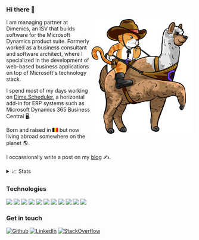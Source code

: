 ### Hi there 👋

<img align="right" alt="Dime.Scheduler" src="images/ds.svg" width="275" />

I am managing partner at Dimenics, an ISV that builds software for the Microsoft Dynamics product suite. Formerly worked as a business consultant and software architect, where I specialized in the development of web-based business applications on top of Microsoft's technology stack. 

I spend most of my days working on [Dime.Scheduler](https://www.dimescheduler.com), a horizontal add-in for ERP systems such as Microsoft Dynamics 365 Business Central 🖥️.

Born and raised in <img src="images/flag.svg" width="15" /> but now living abroad somewhere on the planet 🌎.

I occassionally write a post on my [blog](https://hendrikbulens.com) ✍️.

<details>
<summary>📈 Stats</summary>

<p align="center"> <img src="https://github-readme-stats.vercel.app/api?username=hbulens&theme=default" alt="Stats GitHub" />

</details>

### Technologies

![](https://img.shields.io/badge/c%23%20-%23239120.svg?&style=for-the-badge&logo=c-sharp&logoColor=white)
![](https://img.shields.io/badge/html5%20-%23E34F26.svg?&style=for-the-badge&logo=html5&logoColor=white)
![](https://img.shields.io/badge/css3%20-%231572B6.svg?&style=for-the-badge&logo=css3&logoColor=white)
![](https://img.shields.io/badge/node.js%20-%2343853D.svg?&style=for-the-badge&logo=node.js&logoColor=white)
![](https://img.shields.io/badge/javascript%20-%23323330.svg?&style=for-the-badge&logo=javascript&logoColor=%23F7DF1E)
![](https://img.shields.io/badge/typescript%20-%23007ACC.svg?&style=for-the-badge&logo=typescript&logoColor=white)
![](https://img.shields.io/badge/react%20-%2320232a.svg?&style=for-the-badge&logo=react&logoColor=%2361DAFB)
![](https://img.shields.io/badge/angular%20-%23DD0031.svg?&style=for-the-badge&logo=angular&logoColor=white)
![](https://img.shields.io/badge/bootstrap%20-%23563D7C.svg?&style=for-the-badge&logo=bootstrap&logoColor=white)
![](https://img.shields.io/badge/material%20ui%20-%230081CB.svg?&style=for-the-badge&logo=material-ui&logoColor=white)
![](https://img.shields.io/badge/Microsoft%20Azure-0089D6?logo=microsoft-azure&logoColor=white&style=for-the-badge)


### Get in touch
<a href="https://github.com/hbulens"><img alt="Github" src="https://img.shields.io/badge/GitHub-%2312100E.svg?&style=for-the-badge&logo=Github&logoColor=white" /></a> <a href="https://www.linkedin.com/in/hendrikbulens/"><img alt="LinkedIn" src="https://img.shields.io/badge/linkedin-%230077B5.svg?&style=for-the-badge&logo=linkedin&logoColor=white" /></a> 
<a href="https://stackoverflow.com/users/1842261/hbulens"><img alt="StackOverflow" src="https://img.shields.io/badge/stack%20overflow-FE7A16?logo=stack-overflow&logoColor=white&style=for-the-badge" /></a> 


